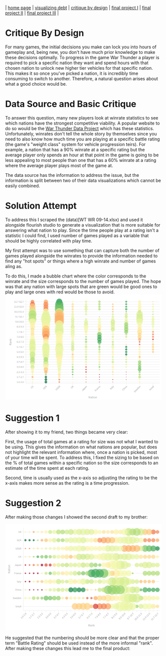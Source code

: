 | [home page](https://tcanchii.github.io/Telling-Stories-Repository/) | [visualizing debt](visualizing-government-debt) | [critique by design](critique-by-design) | [final project I](final-project-part-one) | [final project II](final-project-part-two) | [final project III](final-project-part-three) |

# Critique By Design

For many games, the initial decisions you make can lock you into hours of gameplay and, being new, you don't have much prior knowledge to make these decisions optimally. To progress in the game War Thunder a player is required to pick a specific nation they want and spend hours with that chosen nation to unlock new higher tier vehicles for that specific nation. This makes it so once you've picked a nation, it is incredibly time consuming to switch to another. Therefore, a natural question arises about what a good choice would be.

# Data Source and Basic Critique
To answer this question, many new players look at winrate statistics to see which nations have the strongest competitive viability. A popular website to do so would be the [War Thunder Data Project](https://wt.controlnet.space/) which has these statistics. Unfortunately, winrates don't tell the whole story by themselves since you need to also know how much time you are playing at a specific battle rating \(the game's "weight class" system for vehicle progression teirs\). For example, a nation that has a 90% winrate at a specific rating but the average player only spends an hour at that point in the game is going to be less appealing to most people than one that has a 60% winrate at a rating where the average player plays most of the game at. 

The data source has the information to address the issue, but the information is split between two of their data visualizations which cannot be easily combined.

# Solution Attempt

To address this I scraped the (data)[WT WR 09-14.xlsx) and used it alongside flourish studio to generate a visualization that is more suitable for answering what nation to play. Since the time people play at a rating isn't a statistic I could find, I used number of games played as a variable that should be highly correlated with play time. 

My first attempt was to use something that can capture both the number of games played alongside the winrates to provide the information needed to find any "hot spots" or things where a high winrate and number of games aling as. 

To do this, I made a bubble chart where the color corresponds to the winrate and the size corresponds to the number of games played. The hope was that any nation with large spots that are green would be good ones to play and large ones with red would be those to avoid.
![image](Project2Draft1.png)

# Suggestion 1

After showing it to my friend, two things became very clear:

First, the usage of total games at a rating for size was not what I wanted to be using. This gives the information on what nations are popular, but does not highlight the relevant information where, once a nation is picked, most of your time will be spent. To address this, I fixed the sizing to be based on the % of total games within a specific nation so the size corresponds to an estimate of the time spent at each rating.

Second, time is usually used as the x-axis so adjusting the rating to be the x-axis makes more sense as the rating is a time progression. 

# Suggestion 2
After making those changes I showed the second draft to my brother:

![image](Project2Draft2.png)

He suggested that the numbering should be more clear and that the proper term "Battle Rating" should be used instead of the more informal "rank". After making these changes this lead me to the final product:

<div class="flourish-embed flourish-scatter" data-src="visualisation/15061854"><script src="https://public.flourish.studio/resources/embed.js"></script></div>
